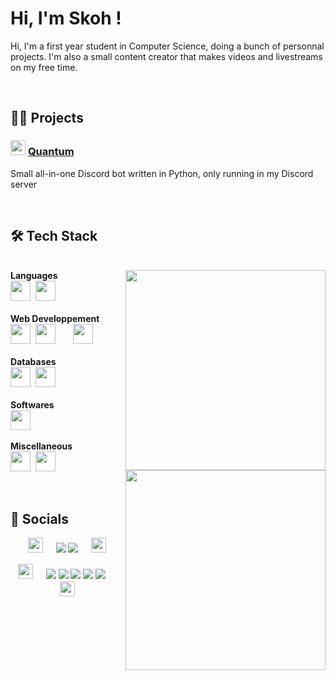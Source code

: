 # Hi, I'm Skoh !
Hi, I'm a first year student in Computer Science, doing a bunch of personnal projects. I'm also a small content creator that makes videos and livestreams on my free time.


<br>


## 👨‍💻 Projects


### <a href="#"><img src="https://cdn.discordapp.com/avatars/1033842126334742659/5235b0f44210455555f1685cac3580b9.png?size=1024" width="24px"/></a>&nbsp;[Quantum](https://github.com/SkohTV/Quantum-bot)&nbsp;<a href="#"><img src="https://skillicons.dev/icons?i=python" height="16px"></a>
Small all-in-one Discord bot written in Python, only running in my Discord server


<br>


## 🛠 Tech Stack



<p align=center><div><br>
		<!--<a href="#"><img align=right width=320 src=https://github-readme-stats.vercel.app/api/top-langs/?username=SkohTV&langs_count=10&theme=onedark&layout=compact&hide_border=true&count_private=true></a>-->
		<a href="#"><img align=right width=320 src=https://github-readme-stats.vercel.app/api/top-langs/?username=SkohTV&langs_count=10&theme=onedark&layout=compact&hide_border=true&count_private=true&hide=HTML,Shell,CSS,Makefile,Less,Sass,CMake></a>
	<b>Languages</b><br>
	<a href="https://www.python.org"><img src="https://skillicons.dev/icons?i=python" height="32px"></a>&nbsp;
	<a href="https://www.cprogramming.com"><img src="https://skillicons.dev/icons?i=c" height="32px"></a>
	<!--<a href=""><img src="https://skillicons.dev/icons?i=express" height="32px"></a>-->
	<!--<a href="https://www.python.org"><img src="https://skillicons.dev/icons?i=python" height="16px"></a>&nbsp;-->
	<!--<a href="https://www.cplusplus.com"><img src="https://skillicons.dev/icons?i=cpp" height="32px"></a>-->
	<!--<a href="https://www.cprogramming.com"><img src="https://skillicons.dev/icons?i=c" height="16px"></a>&nbsp;-->
	<!--<a href="https://www.rust-lang.org"><img src="https://skillicons.dev/icons?i=rust" height="32px"></a>&nbsp;&nbsp;&nbsp;&nbsp;-->
	<!--<a href="https://www.java.com"><img src="https://skillicons.dev/icons?i=java" height="32px"></a>&nbsp;-->
	<!--<a href="https://learn.microsoft.com/en-us/dotnet/csharp/"><img src="https://skillicons.dev/icons?i=cs" height="32px"></a>&nbsp;-->
	<!--<a href="https://go.dev"><img src="https://skillicons.dev/icons?i=go" height="32px"></a>-->
<br><br><b>Web Developpement</b><br>
	<a href="https://developer.mozilla.org/en-US/docs/Web/HTML"><img src="https://skillicons.dev/icons?i=html" height="32px"></a>&nbsp;
	<a href="https://sass-lang.com"><img src="https://skillicons.dev/icons?i=sass" height="32px"></a>
	<a href="https://developer.mozilla.org/en-US/docs/Web/CSS/"><img src="https://skillicons.dev/icons?i=css" height="16px"></a>&nbsp;
	<a href="https://developer.mozilla.org/en-US/docs/Web/JavaScript/"><img src="https://skillicons.dev/icons?i=js" height="32px"></a>
	<!--<a href="https://www.typescriptlang.org"><img src="https://skillicons.dev/icons?i=ts" height="32px"></a>
	<a href="https://developer.mozilla.org/en-US/docs/Web/JavaScript/"><img src="https://skillicons.dev/icons?i=js" height="16px"></a>&nbsp;-->
	<!--<a href="https://www.php.net"><img src="https://skillicons.dev/icons?i=php" height="32px"></a>&nbsp;
	<a href="https://vitejs.dev"><img src="https://skillicons.dev/icons?i=vite" height="32px"></a>
	<a href="https://webpack.js.org"><img src="https://skillicons.dev/icons?i=webpack" height="16px"></a>-->
<br><br><b>Databases</b><br>
	<a href="https://www.mongodb.com"><img src="https://skillicons.dev/icons?i=mongodb" height="32px"></a>&nbsp;
	<!--<a href="https://www.postgresql.org"><img src="https://skillicons.dev/icons?i=postgresql" height="32px"></a>
	<a href="https://www.mysql.com"><img src="https://skillicons.dev/icons?i=mysql" height="16px"></a>&nbsp;-->
	<a href="https://redis.io"><img src="https://skillicons.dev/icons?i=redis" height="32px"></a>
	<!--<a href="https://graphql.org"><img src="https://skillicons.dev/icons?i=graphql" height="32px"></a>	-->
		<br><a href="#"><img width=320 align=right src="https://github-profile-trophy.vercel.app/?username=skohTV&row=2&column=3&theme=onedark&no-frame=true"></a>
<br><b>Softwares</b><br>
	<a href="https://www.linux.org"><img src="https://skillicons.dev/icons?i=linux" height="32px"></a>
	<!--<a href="https://neovim.io"><img src="https://skillicons.dev/icons?i=neovim" height="32px"></a>&nbsp;
	<a href="https://www.unrealengine.com"><img src="https://skillicons.dev/icons?i=unreal" height="32px"></a>-->
<br><br><b>Miscellaneous</b><br>
	<a href="https://www.gnu.org/software/bash/"><img src="https://skillicons.dev/icons?i=bash" height="32px"></a>&nbsp;
	<!--<a href="https://docs.microsoft.com/en-us/powershell/"><img src="https://skillicons.dev/icons?i=powershell" height="32px"></a>&nbsp;-->
	<a href="https://cmake.org"><img src="https://skillicons.dev/icons?i=cmake" height="32px"></a>
	<!--<a href="https://www.latex-project.org"><img src="https://skillicons.dev/icons?i=latex" height="32px"></a>&nbsp;-->
	<!--<a href="https://kubernetes.io"><img src="https://skillicons.dev/icons?i=kubernetes" height="32px"></a>-->
	<!--<a href="https://www.docker.com"><img src="https://skillicons.dev/icons?i=docker" height="16px"></a>-->
<br><div></p><br>



## 🔮 Socials

<p align="center">
	<a href="#"><img src="https://emojipedia-us.s3.amazonaws.com/source/skype/289/laptop_1f4bb.png" width="24px"></a>
	<span>ㅤ</span>
	<a href="https://github.com/SkohTV" target="_blank"><img src="https://img.shields.io/badge/Github-%23000000.svg?logo=Github&logoColor=white" style="vertical-align:center"/></a>
	<a href="https://www.linkedin.com/in/noé-lorret-despret-650721279/" target="_blank"><img src="https://img.shields.io/badge/LinkedIn-%230077B5.svg?logo=linkedin&logoColor=white" style="vertical-align:center"/></a>
	<span>ㅤ</span>
	<a href="#"><img src="https://emojipedia-us.s3.amazonaws.com/source/skype/289/laptop_1f4bb.png" width="24px"></a>
</p>

<p align="center">
	<a href="#"><img src="https://emojipedia-us.s3.amazonaws.com/source/skype/289/movie-camera_1f3a5.png" width="24px"></a>
	<span>ㅤ</span>
	<a href="https://youtube.com/@Skoh"><img src="https://img.shields.io/badge/YouTube-%23FF0000.svg?logo=YouTube&logoColor=white" style="vertical-align:center"/></a>
	<a href="https://discord.gg/G8hrncZ"><img src="https://img.shields.io/badge/Discord-%237289DA.svg?logo=Discord&logoColor=white" style="vertical-align:center"/></a>
	<a href="https://twitter.com/SkohTV"><img src="https://img.shields.io/badge/Twitter-%231DA1F2.svg?logo=Twitter&logoColor=white" style="vertical-align:center"/></a>
	<a href="https://instagram.com/SkohTV"><img src="https://img.shields.io/badge/Instagram-%23E4405F.svg?logo=Instagram&logoColor=white" style="vertical-align:center"/></a>
	<a href="https://tiktok.com/@skohtv"><img src="https://img.shields.io/badge/TikTok-%23000000.svg?logo=TikTok&logoColor=white" style="vertical-align:center"/></a>
	<span>ㅤ</span>
	<a href="#"><img src="https://emojipedia-us.s3.amazonaws.com/source/skype/289/movie-camera_1f3a5.png" width="24px"></a>
</p>



<!-- 



	For links to tech stacks icon : https://skillicons.dev
	For links to tech stacks url : https://rahuldkjain.github.io/gh-profile-readme-generator/
	For pannels : https://gprm.itsvg.in



-->
